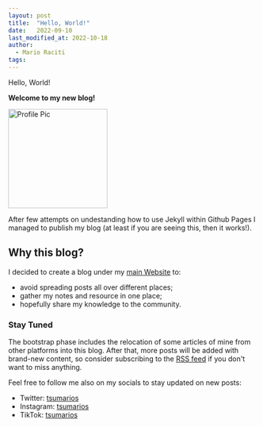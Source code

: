 ```yaml
---
layout: post
title:  "Hello, World!"
date:   2022-09-10
last_modified_at: 2022-10-18
author:
  - Mario Raciti
tags: 
---
```


Hello, World!
<!-- readmore -->

**Welcome to my new blog!**

<img src="https://avatars.githubusercontent.com/u/23482292" alt="Profile Pic" height="200">

After few attempts on undestanding how to use Jekyll within Github Pages I managed to publish my blog (at least if you are seeing this, then it works!).

## Why this blog?

I decided to create a blog under my [main Website](https://tsumarios.github.io/) to:

- avoid spreading posts all over different places;
- gather my notes and resource in one place;
- hopefully share my knowledge to the community.

### Stay Tuned

The bootstrap phase includes the relocation of some articles of mine from other platforms into this blog. After that, more posts will be added with brand-new content, so consider subscribing to the [RSS feed](https://tsumarios.github.io/blog/feed.xml) if you don't want to miss anything.

Feel free to follow me also on my socials to stay updated on new posts:

- Twitter: [tsumarios](https://twitter.com/tsumarios)
- Instagram: [tsumarios](https://instagram.com/tsumarios)
- TikTok: [tsumarios](https://tiktok.com/tsumarios)
